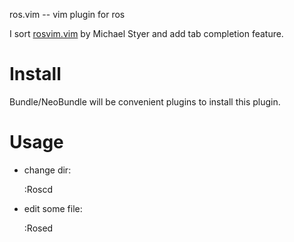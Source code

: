 ros.vim -- vim plugin for ros

I sort [rosvim.vim](http://www.ros.org/wiki/IDEs?action=AttachFile&do=view&target=rosvim.vim) by Michael Styer and add tab completion feature.

# Install
Bundle/NeoBundle will be convenient plugins to install this plugin.

# Usage
- change dir:

    :Roscd 
    
- edit some file:

    :Rosed
